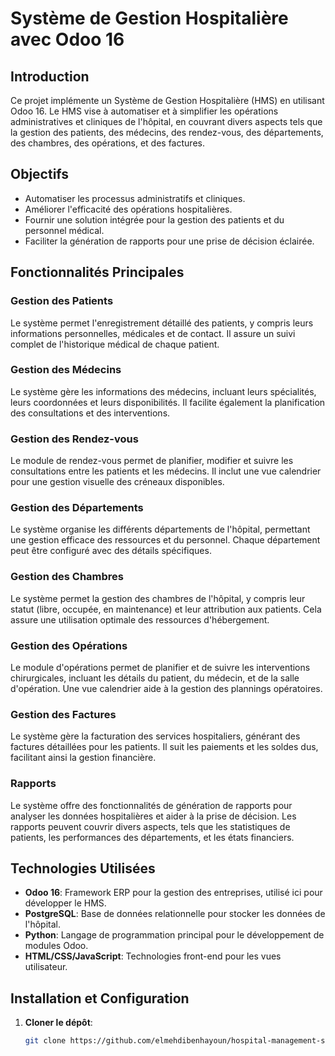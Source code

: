 # Système de Gestion Hospitalière avec Odoo 16

## Introduction
Ce projet implémente un Système de Gestion Hospitalière (HMS) en utilisant Odoo 16. Le HMS vise à automatiser et à simplifier les opérations administratives et cliniques de l'hôpital, en couvrant divers aspects tels que la gestion des patients, des médecins, des rendez-vous, des départements, des chambres, des opérations, et des factures.

## Objectifs
- Automatiser les processus administratifs et cliniques.
- Améliorer l'efficacité des opérations hospitalières.
- Fournir une solution intégrée pour la gestion des patients et du personnel médical.
- Faciliter la génération de rapports pour une prise de décision éclairée.

## Fonctionnalités Principales

### Gestion des Patients
Le système permet l'enregistrement détaillé des patients, y compris leurs informations personnelles, médicales et de contact. Il assure un suivi complet de l'historique médical de chaque patient.

### Gestion des Médecins
Le système gère les informations des médecins, incluant leurs spécialités, leurs coordonnées et leurs disponibilités. Il facilite également la planification des consultations et des interventions.

### Gestion des Rendez-vous
Le module de rendez-vous permet de planifier, modifier et suivre les consultations entre les patients et les médecins. Il inclut une vue calendrier pour une gestion visuelle des créneaux disponibles.

### Gestion des Départements
Le système organise les différents départements de l'hôpital, permettant une gestion efficace des ressources et du personnel. Chaque département peut être configuré avec des détails spécifiques.

### Gestion des Chambres
Le système permet la gestion des chambres de l'hôpital, y compris leur statut (libre, occupée, en maintenance) et leur attribution aux patients. Cela assure une utilisation optimale des ressources d'hébergement.

### Gestion des Opérations
Le module d'opérations permet de planifier et de suivre les interventions chirurgicales, incluant les détails du patient, du médecin, et de la salle d'opération. Une vue calendrier aide à la gestion des plannings opératoires.

### Gestion des Factures
Le système gère la facturation des services hospitaliers, générant des factures détaillées pour les patients. Il suit les paiements et les soldes dus, facilitant ainsi la gestion financière.

### Rapports
Le système offre des fonctionnalités de génération de rapports pour analyser les données hospitalières et aider à la prise de décision. Les rapports peuvent couvrir divers aspects, tels que les statistiques de patients, les performances des départements, et les états financiers.

## Technologies Utilisées
- **Odoo 16**: Framework ERP pour la gestion des entreprises, utilisé ici pour développer le HMS.
- **PostgreSQL**: Base de données relationnelle pour stocker les données de l'hôpital.
- **Python**: Langage de programmation principal pour le développement de modules Odoo.
- **HTML/CSS/JavaScript**: Technologies front-end pour les vues utilisateur.

## Installation et Configuration
1. **Cloner le dépôt**:
   ```bash
   git clone https://github.com/elmehdibenhayoun/hospital-management-system.git
